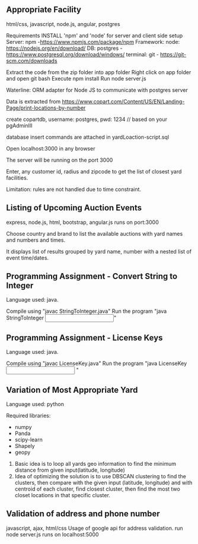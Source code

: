 Appropriate Facility
---------------------
html/css, javascript, node.js, angular, postgres

Requirements
INSTALL 'npm' and 'node' for server and client side setup
Server: npm -https://www.npmjs.com/package/npm
Framework: node: https://nodejs.org/en/download/
DB: postgres - https://www.postgresql.org/download/windows/
terminal: git - https://git-scm.com/downloads

Extract the code from the zip folder into app folder
Right click on app folder and open git bash
Execute
npm install
Run node server.js

Waterline: ORM adapter for Node JS to communicate with postgres server



Data is extracted from https://www.copart.com/Content/US/EN/Landing-Page/print-locations-by-number

create copartdb, username: postgres, pwd: 1234 // based on your pgAdminIII

database insert commands are attached in yardLoaction-script.sql

Open localhost:3000 in any browser

The server will be running on the port 3000

Enter, any customer id, radius and zipcode to get the list of closest yard facilities.

Limitation: rules are not handled due to time constraint.

Listing of Upcoming Auction Events
-------------------------------------
express, node.js, html, bootstrap, angular.js
runs on port:3000

Choose country and brand to list the available auctions with yard names and numbers and times.

It displays list of results grouped by yard name, number with a nested list of event time/dates.


Programming Assignment - Convert String to Integer
-------------------------------------
Language used: java.

Compile using "javac StringToInteger.java"
Run the program "java StringToInteger <input>"


Programming Assignment - License Keys
-------------------------------------
Language used: java.

Compile using "javac LicenseKey.java"
Run the program "java LicenseKey <input> <K>"

Variation of Most Appropriate Yard
-----------------------------------
Language used: python

Required libraries:

- numpy
- Panda
- scipy-learn
- Shapely
- geopy

1. Basic idea is to loop all yards geo information to find the minimum distance from given input(latitude, longitude)
2. Idea of optimizing the solution is to use DBSCAN clustering to find the clusters, then compare with the given input (latitude, longitude) and with centroid of each cluster, find closest cluster, then find the most two closet locations in that specific cluster.

Validation of address and phone number
--------------------------------------
javascript, ajax, html/css
Usage of google api for address validation.
run node server.js
runs on localhost:5000
